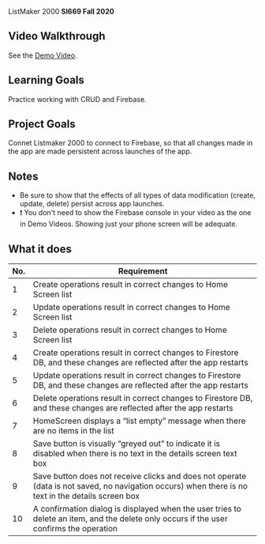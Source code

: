 ListMaker 2000
**SI669 Fall 2020**

## Video Walkthrough
See the [Demo Video](https://tinyurl.com/9ybdzswd).

## Learning Goals
Practice working with CRUD and Firebase.

## Project Goals
Connet Listmaker 2000 to connect to Firebase, so that all changes made in the app are made persistent across launches of the app.


## Notes
* Be sure to show that the effects of all types of data modification (create, update, delete) persist across app launches.
* :exclamation: You don't need to show the Firebase console in your video as the one in Demo Videos. Showing just your phone screen will be adequate.


## What it does
| No. | Requirement  | 
| --- | ------------- | 
| 1 | Create operations result in correct changes to Home Screen list 
| 2 | Update operations result in correct changes to Home Screen list 
| 3 | Delete operations result in correct changes to Home Screen list 
| 4 | Create operations result in correct changes to Firestore DB, and these changes are reflected after the app restarts 
| 5 | Update operations result in correct changes to Firestore DB, and these changes are reflected after the app restarts 
| 6 | Delete operations result in correct changes to Firestore DB, and these changes are reflected after the app restarts 
| 7 |  HomeScreen displays a “list empty” message when there are no items in the list 
| 8 | Save button is visually “greyed out” to indicate it is disabled when there is no text in the details screen text box
| 9 |  Save button does not receive clicks and does not operate (data is not saved, no navigation occurs) when there is no text in the details screen box 
| 10 | A confirmation dialog is displayed when the user tries to delete an item, and the delete only occurs if the user confirms the operation 


